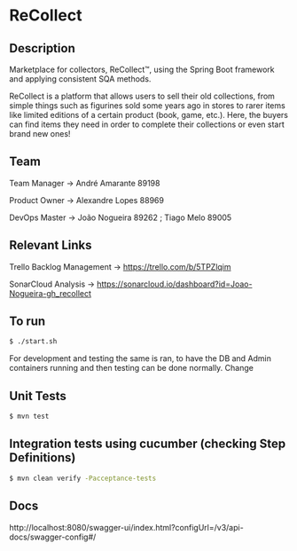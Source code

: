 # ReCollect

## Description

Marketplace for collectors, ReCollect™️, using the Spring Boot framework and applying consistent SQA methods.

ReCollect is a platform that allows users to sell their old collections, from simple things such as figurines sold some years ago in stores to rarer items like limited editions of a certain product (book, game, etc.). Here, the buyers can find items they need in order to complete their collections or even start brand new ones!

## Team

Team Manager ->  André Amarante 89198

Product Owner -> Alexandre Lopes 88969

DevOps Master -> João Nogueira 89262 ; Tiago Melo 89005

## Relevant Links

Trello Backlog Management -> https://trello.com/b/5TPZlqim

SonarCloud Analysis -> https://sonarcloud.io/dashboard?id=Joao-Nogueira-gh_recollect

## To run
```bash
$ ./start.sh
```

For development and testing the same is ran, to have the DB and Admin containers running and then testing can be done normally. Change

## Unit Tests
```bash
$ mvn test
```

## Integration tests using cucumber (checking Step Definitions)
```bash
$ mvn clean verify -Pacceptance-tests
```

## Docs
http://localhost:8080/swagger-ui/index.html?configUrl=/v3/api-docs/swagger-config#/

